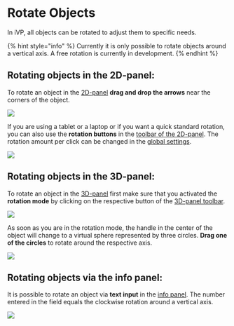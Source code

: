 # Rotate Objects

In iVP, all objects can be rotated to adjust them to specific needs.

{% hint style="info" %}
Currently it is only possible to rotate objects around a vertical axis. A free rotation is currently in development.
{% endhint %}

## Rotating objects in the 2D-panel:

To rotate an object in the [2D-panel](../user-interface/the-2d-panel.md) **drag and drop the arrows** near the corners of the object.

![](../../../.gitbook/assets/iVP\_guide\_rotate\_objects\_2D\_panel.jpg)

If you are using a tablet or a laptop or if you want a quick standard rotation, you can also use the **rotation buttons** in the [toolbar of the 2D-panel](../user-interface/the-2d-panel.md#the-toolbar-of-the-2d-panel). The rotation amount per click can be changed in the [global settings](../settings/global-settings.md).

![](../../../.gitbook/assets/iVP\_guide\_rotate\_objects\_2D\_panel\_buttons.jpg)

## Rotating objects in the 3D-panel:

To rotate an object in the [3D-panel](../user-interface/the-3d-panel.md) first make sure that you activated the **rotation mode** by clicking on the respective button of the [3D-panel toolbar](../user-interface/the-3d-panel.md#the-toolbar-of-the-3d-panel).

![](../../../.gitbook/assets/iVP\_guide\_rotate\_objects\_3D\_panel\_toolbar\_icon.jpg)

As soon as you are in the rotation mode, the handle in the center of the object will change to a virtual sphere represented by three circles. **Drag one of the circles** to rotate around the respective axis.

![](../../../.gitbook/assets/iVP\_guide\_rotate\_objects\_3D\_panel.jpg)

## Rotating objects via the info panel:

It is possible to rotate an object via **text input** in the [info panel](../user-interface/the-info-panel.md). The number entered in the field equals the clockwise rotation around a vertical axis.

![](../../../.gitbook/assets/iVP\_guide\_rotate\_objects\_info\_panel.jpg)
